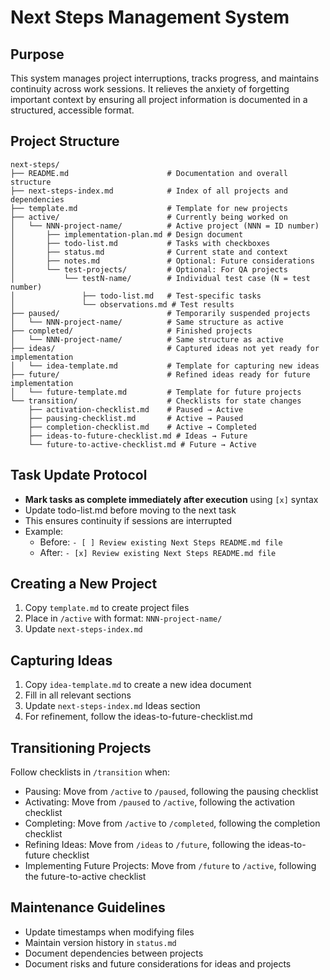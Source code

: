 # Next Steps Management System

## Purpose
This system manages project interruptions, tracks progress, and maintains continuity across work sessions. It relieves the anxiety of forgetting important context by ensuring all project information is documented in a structured, accessible format.

## Project Structure

```
next-steps/
├── README.md                      # Documentation and overall structure
├── next-steps-index.md            # Index of all projects and dependencies
├── template.md                    # Template for new projects
├── active/                        # Currently being worked on
│   └── NNN-project-name/          # Active project (NNN = ID number)
│       ├── implementation-plan.md # Design document
│       ├── todo-list.md           # Tasks with checkboxes
│       ├── status.md              # Current state and context
│       ├── notes.md               # Optional: Future considerations
│       └── test-projects/         # Optional: For QA projects
│           └── testN-name/        # Individual test case (N = test number)
│               ├── todo-list.md   # Test-specific tasks
│               └── observations.md # Test results
├── paused/                        # Temporarily suspended projects
│   └── NNN-project-name/          # Same structure as active
├── completed/                     # Finished projects
│   └── NNN-project-name/          # Same structure as active
├── ideas/                         # Captured ideas not yet ready for implementation
│   └── idea-template.md           # Template for capturing new ideas
├── future/                        # Refined ideas ready for future implementation
│   └── future-template.md         # Template for future projects
└── transition/                    # Checklists for state changes
    ├── activation-checklist.md    # Paused → Active
    ├── pausing-checklist.md       # Active → Paused
    ├── completion-checklist.md    # Active → Completed
    ├── ideas-to-future-checklist.md # Ideas → Future
    └── future-to-active-checklist.md # Future → Active
```

## Task Update Protocol
- **Mark tasks as complete immediately after execution** using `[x]` syntax
- Update todo-list.md before moving to the next task
- This ensures continuity if sessions are interrupted
- Example: 
  - Before: `- [ ] Review existing Next Steps README.md file`
  - After: `- [x] Review existing Next Steps README.md file`

## Creating a New Project
1. Copy `template.md` to create project files
2. Place in `/active` with format: `NNN-project-name/`
3. Update `next-steps-index.md`

## Capturing Ideas
1. Copy `idea-template.md` to create a new idea document
2. Fill in all relevant sections
3. Update `next-steps-index.md` Ideas section
4. For refinement, follow the ideas-to-future-checklist.md

## Transitioning Projects
Follow checklists in `/transition` when:
- Pausing: Move from `/active` to `/paused`, following the pausing checklist
- Activating: Move from `/paused` to `/active`, following the activation checklist
- Completing: Move from `/active` to `/completed`, following the completion checklist
- Refining Ideas: Move from `/ideas` to `/future`, following the ideas-to-future checklist
- Implementing Future Projects: Move from `/future` to `/active`, following the future-to-active checklist

## Maintenance Guidelines
- Update timestamps when modifying files
- Maintain version history in `status.md`
- Document dependencies between projects
- Document risks and future considerations for ideas and projects